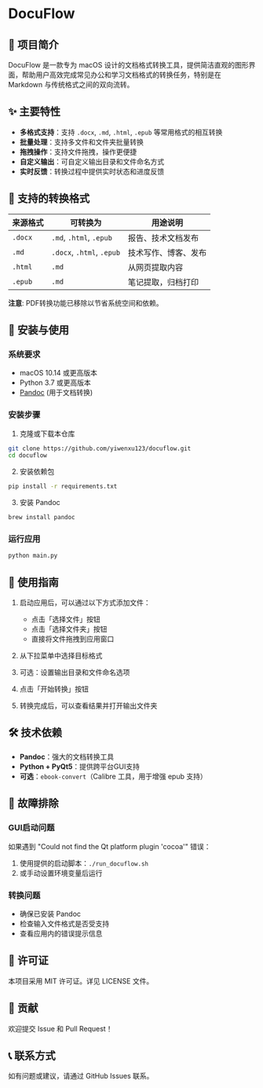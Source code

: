 # DocuFlow

## 📝 项目简介

DocuFlow 是一款专为 macOS 设计的文档格式转换工具，提供简洁直观的图形界面，帮助用户高效完成常见办公和学习文档格式的转换任务，特别是在 Markdown 与传统格式之间的双向流转。

## ✨ 主要特性

- **多格式支持**：支持 `.docx`, `.md`, `.html`, `.epub` 等常用格式的相互转换
- **批量处理**：支持多文件和文件夹批量转换
- **拖拽操作**：支持文件拖拽，操作更便捷
- **自定义输出**：可自定义输出目录和文件命名方式
- **实时反馈**：转换过程中提供实时状态和进度反馈

## 🔧 支持的转换格式

| 来源格式 | 可转换为 | 用途说明 |
|---------|---------|--------|
| `.docx` | `.md`, `.html`, `.epub` | 报告、技术文档发布 |
| `.md` | `.docx`, `.html`, `.epub` | 技术写作、博客、发布 |
| `.html` | `.md` | 从网页提取内容 |
| `.epub` | `.md` | 笔记提取，归档打印 |

**注意**: PDF转换功能已移除以节省系统空间和依赖。

## 🚀 安装与使用

### 系统要求

- macOS 10.14 或更高版本
- Python 3.7 或更高版本
- [Pandoc](https://pandoc.org/installing.html) (用于文档转换)

### 安装步骤

1. 克隆或下载本仓库

```bash
git clone https://github.com/yiwenxu123/docuflow.git
cd docuflow
```

2. 安装依赖包

```bash
pip install -r requirements.txt
```

3. 安装 Pandoc

```bash
brew install pandoc
```

### 运行应用

```bash
python main.py
```

## 📖 使用指南

1. 启动应用后，可以通过以下方式添加文件：
   - 点击「选择文件」按钮
   - 点击「选择文件夹」按钮
   - 直接将文件拖拽到应用窗口

2. 从下拉菜单中选择目标格式

3. 可选：设置输出目录和文件命名选项

4. 点击「开始转换」按钮

5. 转换完成后，可以查看结果并打开输出文件夹

## 🛠️ 技术依赖

- **Pandoc**：强大的文档转换工具
- **Python + PyQt5**：提供跨平台GUI支持
- **可选**：`ebook-convert`（Calibre 工具，用于增强 epub 支持）

## 🔧 故障排除

### GUI启动问题

如果遇到 "Could not find the Qt platform plugin 'cocoa'" 错误：

1. 使用提供的启动脚本：`./run_docuflow.sh`
2. 或手动设置环境变量后运行

### 转换问题

- 确保已安装 Pandoc
- 检查输入文件格式是否受支持
- 查看应用内的错误提示信息

## 📄 许可证

本项目采用 MIT 许可证。详见 LICENSE 文件。

## 🤝 贡献

欢迎提交 Issue 和 Pull Request！

## 📞 联系方式

如有问题或建议，请通过 GitHub Issues 联系。